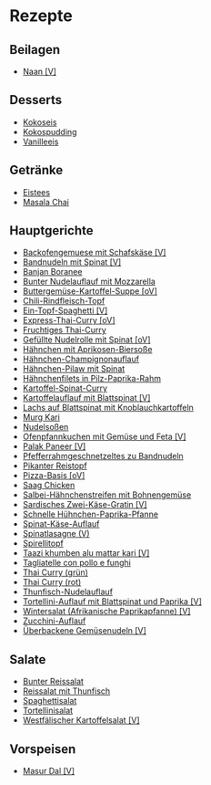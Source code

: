 Rezepte
=======

Beilagen
--------

* <a href="Beilagen/Naan [V].md">Naan [V]</a>


Desserts
--------

* <a href="Desserts/Kokoseis.md">Kokoseis</a>
* <a href="Desserts/Kokospudding.md">Kokospudding</a>
* <a href="Desserts/Vanilleeis.md">Vanilleeis</a>


Getränke
--------

* <a href="Getränke/Eistees.md">Eistees</a>
* <a href="Getränke/Masala Chai.md">Masala Chai</a>


Hauptgerichte
-------------

* <a href="Hauptgerichte/Backofengemuese mit Schafskäse [V].md">Backofengemuese mit Schafskäse [V]</a>
* <a href="Hauptgerichte/Bandnudeln mit Spinat [V].md">Bandnudeln mit Spinat [V]</a>
* <a href="Hauptgerichte/Banjan Boranee.md">Banjan Boranee</a>
* <a href="Hauptgerichte/Bunter Nudelauflauf mit Mozzarella.md">Bunter Nudelauflauf mit Mozzarella</a>
* <a href="Hauptgerichte/Buttergemüse-Kartoffel-Suppe [oV].md">Buttergemüse-Kartoffel-Suppe [oV]</a>
* <a href="Hauptgerichte/Chili-Rindfleisch-Topf.md">Chili-Rindfleisch-Topf</a>
* <a href="Hauptgerichte/Ein-Topf-Spaghetti [V].md">Ein-Topf-Spaghetti [V]</a>
* <a href="Hauptgerichte/Express-Thai-Curry [oV].md">Express-Thai-Curry [oV]</a>
* <a href="Hauptgerichte/Fruchtiges Thai-Curry.md">Fruchtiges Thai-Curry</a>
* <a href="Hauptgerichte/Gefüllte Nudelrolle mit Spinat [oV].md">Gefüllte Nudelrolle mit Spinat [oV]</a>
* <a href="Hauptgerichte/Hähnchen mit Aprikosen-Biersoße.md">Hähnchen mit Aprikosen-Biersoße</a>
* <a href="Hauptgerichte/Hähnchen-Champignonauflauf.md">Hähnchen-Champignonauflauf</a>
* <a href="Hauptgerichte/Hähnchen-Pilaw mit Spinat.md">Hähnchen-Pilaw mit Spinat</a>
* <a href="Hauptgerichte/Hähnchenfilets in Pilz-Paprika-Rahm.md">Hähnchenfilets in Pilz-Paprika-Rahm</a>
* <a href="Hauptgerichte/Kartoffel-Spinat-Curry.md">Kartoffel-Spinat-Curry</a>
* <a href="Hauptgerichte/Kartoffelauflauf mit Blattspinat [V].md">Kartoffelauflauf mit Blattspinat [V]</a>
* <a href="Hauptgerichte/Lachs auf Blattspinat mit Knoblauchkartoffeln.md">Lachs auf Blattspinat mit Knoblauchkartoffeln</a>
* <a href="Hauptgerichte/Murg Kari.md">Murg Kari</a>
* <a href="Hauptgerichte/Nudelsoßen.md">Nudelsoßen</a>
* <a href="Hauptgerichte/Ofenpfannkuchen mit Gemüse und Feta [V].md">Ofenpfannkuchen mit Gemüse und Feta [V]</a>
* <a href="Hauptgerichte/Palak Paneer [V].md">Palak Paneer [V]</a>
* <a href="Hauptgerichte/Pfefferrahmgeschnetzeltes zu Bandnudeln.md">Pfefferrahmgeschnetzeltes zu Bandnudeln</a>
* <a href="Hauptgerichte/Pikanter Reistopf.md">Pikanter Reistopf</a>
* <a href="Hauptgerichte/Pizza-Basis [oV].md">Pizza-Basis [oV]</a>
* <a href="Hauptgerichte/Saag Chicken.md">Saag Chicken</a>
* <a href="Hauptgerichte/Salbei-Hähnchenstreifen mit Bohnengemüse.md">Salbei-Hähnchenstreifen mit Bohnengemüse</a>
* <a href="Hauptgerichte/Sardisches Zwei-Käse-Gratin [V].md">Sardisches Zwei-Käse-Gratin [V]</a>
* <a href="Hauptgerichte/Schnelle Hühnchen-Paprika-Pfanne.md">Schnelle Hühnchen-Paprika-Pfanne</a>
* <a href="Hauptgerichte/Spinat-Käse-Auflauf.md">Spinat-Käse-Auflauf</a>
* <a href="Hauptgerichte/Spinatlasagne (V).md">Spinatlasagne (V)</a>
* <a href="Hauptgerichte/Spirellitopf.md">Spirellitopf</a>
* <a href="Hauptgerichte/Taazi khumben alu mattar kari [V].md">Taazi khumben alu mattar kari [V]</a>
* <a href="Hauptgerichte/Tagliatelle con pollo e funghi.md">Tagliatelle con pollo e funghi</a>
* <a href="Hauptgerichte/Thai Curry (grün).md">Thai Curry (grün)</a>
* <a href="Hauptgerichte/Thai Curry (rot).md">Thai Curry (rot)</a>
* <a href="Hauptgerichte/Thunfisch-Nudelauflauf.md">Thunfisch-Nudelauflauf</a>
* <a href="Hauptgerichte/Tortellini-Auflauf mit Blattspinat und Paprika [V].md">Tortellini-Auflauf mit Blattspinat und Paprika [V]</a>
* <a href="Hauptgerichte/Wintersalat (Afrikanische Paprikapfanne) [V].md">Wintersalat (Afrikanische Paprikapfanne) [V]</a>
* <a href="Hauptgerichte/Zucchini-Auflauf.md">Zucchini-Auflauf</a>
* <a href="Hauptgerichte/Überbackene Gemüsenudeln [V].md">Überbackene Gemüsenudeln [V]</a>


Salate
------

* <a href="Salate/Bunter Reissalat.md">Bunter Reissalat</a>
* <a href="Salate/Reissalat mit Thunfisch.md">Reissalat mit Thunfisch</a>
* <a href="Salate/Spaghettisalat.md">Spaghettisalat</a>
* <a href="Salate/Tortellinisalat.md">Tortellinisalat</a>
* <a href="Salate/Westfälischer Kartoffelsalat [V].md">Westfälischer Kartoffelsalat [V]</a>


Vorspeisen
----------

* <a href="Vorspeisen/Masur Dal [V].md">Masur Dal [V]</a>
